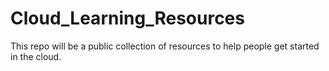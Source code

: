 # Cloud_Learning_Resources
This repo will be a public collection of resources to help people get started in the cloud.
